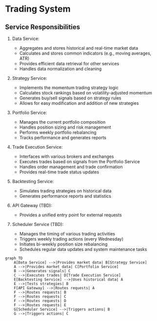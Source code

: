 # Trading System

## Service Responsibilities

1. Data Service:
   - Aggregates and stores historical and real-time market data
   - Calculates and stores common indicators (e.g., moving averages, ATR)
   - Provides efficient data retrieval for other services
   - Handles data normalization and cleaning

2. Strategy Service:
   - Implements the momentum trading strategy logic
   - Calculates stock rankings based on volatility-adjusted momentum
   - Generates buy/sell signals based on strategy rules
   - Allows for easy modification and addition of new strategies

3. Portfolio Service:
   - Manages the current portfolio composition
   - Handles position sizing and risk management
   - Performs weekly portfolio rebalancing
   - Tracks performance and generates reports

4. Trade Execution Service:
   - Interfaces with various brokers and exchanges
   - Executes trades based on signals from the Portfolio Service
   - Handles order management and trade confirmation
   - Provides real-time trade status updates

5. Backtesting Service:
   - Simulates trading strategies on historical data
   - Generates performance reports and statistics

6. API Gateway (TBD):
   - Provides a unified entry point for external requests

7. Scheduler Service (TBD):
   - Manages the timing of various trading activities
   - Triggers weekly trading actions (every Wednesday)
   - Initiates bi-weekly position size rebalancing
   - Schedules regular data updates and system maintenance tasks

```mermaid
graph TD
    A[Data Service] -->|Provides market data| B[Strategy Service]
    A -->|Provides market data| C[Portfolio Service]
    B -->|Generates signals| C
    C -->|Executes trades| D[Trade Execution Service]
    E[Backtesting Service] -->|Uses historical data| A
    E -->|Tests strategies| B
    F[API Gateway] -->|Routes requests| A
    F -->|Routes requests| B
    F -->|Routes requests| C
    F -->|Routes requests| D
    F -->|Routes requests| E
    G[Scheduler Service] -->|Triggers actions| B
    G -->|Triggers actions| C
```

